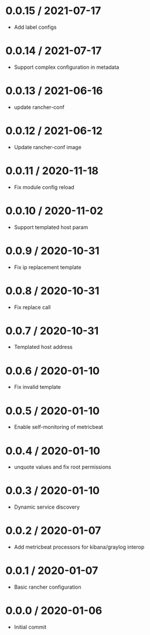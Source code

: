 
0.0.15 / 2021-07-17
==================

  * Add label configs

0.0.14 / 2021-07-17
==================

  * Support complex configuration in metadata

0.0.13 / 2021-06-16
==================

  * update rancher-conf

0.0.12 / 2021-06-12
==================

  * Update rancher-conf image

0.0.11 / 2020-11-18
==================

  * Fix module config reload

0.0.10 / 2020-11-02
===================

  * Support templated host param

0.0.9 / 2020-10-31
==================

  * Fix ip replacement template

0.0.8 / 2020-10-31
==================

  * Fix replace call

0.0.7 / 2020-10-31
==================

  * Templated host address

0.0.6 / 2020-01-10
==================

  * Fix invalid template

0.0.5 / 2020-01-10
==================

  * Enable self-monitoring of metricbeat

0.0.4 / 2020-01-10
==================

  * unquote values and fix root permissions

0.0.3 / 2020-01-10
==================

  * Dynamic service discovery

0.0.2 / 2020-01-07
==================

  * Add metricbeat processors for kibana/graylog interop

0.0.1 / 2020-01-07
===================

  * Basic rancher configuration

0.0.0 / 2020-01-06
==================

  * Initial commit

